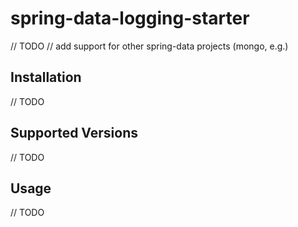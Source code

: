 # spring-data-logging-starter

// TODO
// add support for other spring-data projects (mongo, e.g.)

## Installation

// TODO

## Supported Versions


// TODO

## Usage

// TODO
